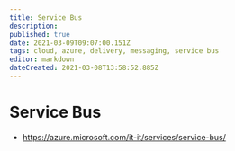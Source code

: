 ```yaml
---
title: Service Bus
description: 
published: true
date: 2021-03-09T09:07:00.151Z
tags: cloud, azure, delivery, messaging, service bus
editor: markdown
dateCreated: 2021-03-08T13:58:52.885Z
---
```


# Service Bus
- https://azure.microsoft.com/it-it/services/service-bus/	